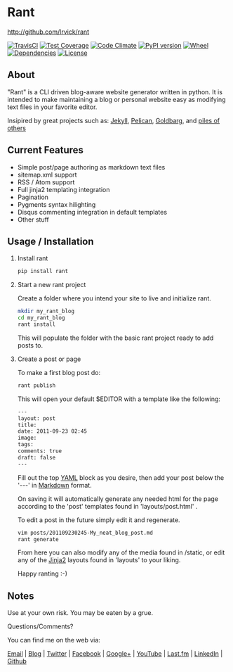 # Rant #

<http://github.com/lrvick/rant>

[![TravisCI][travis-badge]][travis-status]
[![Test Coverage][cc-coverage-badge]][cc-coverage]
[![Code Climate][cc-badge]][cc-repo]
[![PyPI version][pypy-badge]][pypy]
[![Wheel][wheel-badge]][wheel]
[![Dependencies][dependencies-badge]][dependencies]
[![License][license-badge]][license]

## About ##

"Rant" is a CLI driven blog-aware website generator written in python. It is
intended to make maintaining a blog or personal website easy as modifying text
files in your favorite editor.

Insipired by great projects such as: [Jekyll][1],
[Pelican][2], [Goldbarg][3], and [piles of others][4]

[1]: https://github.com/mojombo/jekyll
[2]: https://github.com/ametaireau/pelican
[3]: https://github.com/Schnouki/Golbarg
[4]: https://staticsitegenerators.net


## Current Features ##

  * Simple post/page authoring as markdown text files
  * sitemap.xml support
  * RSS / Atom support
  * Full jinja2 templating integration
  * Pagination
  * Pygments syntax hilighting
  * Disqus commenting integration in default templates
  * Other stuff

## Usage / Installation ##

1. Install rant

    ```bash
    pip install rant
    ```

2. Start a new rant project

    Create a folder where you intend your site to live and initialize rant.

    ```bash
    mkdir my_rant_blog
    cd my_rant_blog
    rant install
    ```

    This will populate the folder with the basic rant project ready to add posts to.

3.  Create a post or page

    To make a first blog post do:

    ```bash
    rant publish
    ```

    This will open your default $EDITOR with a template like the following:

    ```bash
    ---
    layout: post
    title:
    date: 2011-09-23 02:45
    image:
    tags:
    comments: true
    draft: false
    ---
    ```

    Fill out the top [YAML](http://yaml.org/) block as you desire, then add
    your post below the '---' in
    [Markdown](http://daringfireball.net/projects/markdown/) format.

    On saving it will automatically generate any needed html for the page
    according to the 'post' templates found in 'layouts/post.html' .

    To edit a post in the future simply edit it and regenerate.

    ```bash
    vim posts/201109230245-My_neat_blog_post.md
    rant generate
    ```

    From here you can also modify any of the media found in /static, or edit
    any of the [Jinja2](http://jinja.pocoo.org/) layouts found in 'layouts'
    to your liking.

    Happy ranting :-)

## Notes ##

  Use at your own risk. You may be eaten by a grue.

  Questions/Comments?

  You can find me on the web via:

  [Email](mailto://lance@lrvick.net) |
  [Blog](http://lrvick.net) |
  [Twitter](http://twitter.com/lrvick) |
  [Facebook](http://facebook.com/lrvick) |
  [Google+](http://plus.google.com/109278148620470841006) |
  [YouTube](http://youtube.com/lrvick) |
  [Last.fm](http://last.fm/user/lrvick) |
  [LinkedIn](http://linkedin.com/in/lrvick) |
  [Github](http://github.com/lrvick/)

[cc-badge]: https://codeclimate.com/github/lrvick/rant/badges/gpa.svg
[cc-coverage-badge]: https://codeclimate.com/github/lrvick/rant/badges/coverage.svg
[cc-repo]: https://codeclimate.com/github/lrvick/rant
[cc-coverage]: https://codeclimate.com/github/lrvick/rant/coverage
[pypy-badge]: https://badge.fury.io/py/rant.svg
[pypy]: https://pypi.python.org/pypi/rant
[travis-badge]: https://travis-ci.org/lrvick/rant.svg?branch=master
[travis-status]: https://travis-ci.org/lrvick/rant
[license-badge]: https://img.shields.io/github/license/lrvick/rant.svg?maxAge=2592000
[license]: https://github.com/lrvick/rant/blob/master/LICENSE.md
[wheel-badge]: https://img.shields.io/pypi/format/rant.svg
[wheel]: https://pypi.python.org/pypi/rant
[dependencies-badge]: https://www.versioneye.com/user/projects/5780ca085bb139003969dcf8/badge.svg?style=flat-square
[dependencies]: https://www.versioneye.com/user/projects/5780ca085bb139003969dcf8
